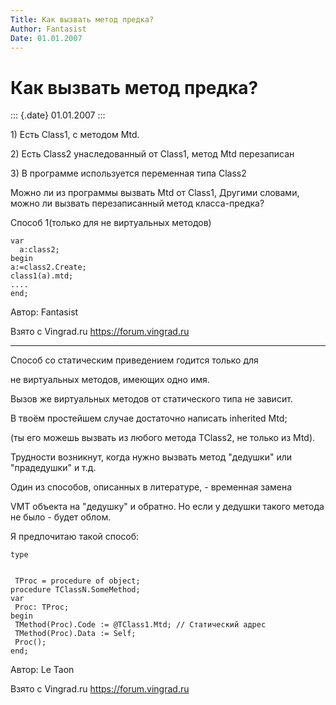```yaml
---
Title: Как вызвать метод предка?
Author: Fantasist
Date: 01.01.2007
---
```



Как вызвать метод предка?
=========================

::: {.date}
01.01.2007
:::

1\) Есть Class1, с методом Mtd.

2\) Есть Class2 унаследованный от Class1, метод Mtd перезаписан

3\) В программе используется переменная типа Class2

Можно ли из программы вызвать Mtd от Class1, Другими словами, можно ли
вызвать перезаписанный метод класса-предка?

Способ 1(только для не виртуальных методов)

    var
      a:class2;
    begin
    a:=class2.Create;
    class1(a).mtd;
    ....
    end;

Автор: Fantasist

Взято с Vingrad.ru <https://forum.vingrad.ru>

------------------------------------------------------------------------

Способ со статическим приведением годится только для

не виртуальных методов, имеющих одно имя.

Вызов же виртуальных методов от статического типа не зависит.

В твоём простейшем случае достаточно написать inherited Mtd;

(ты его можешь вызвать из любого метода TClass2, не только из Mtd).

Трудности возникнут, когда нужно вызвать метод \"дедушки\" или
\"прадедушки\" и т.д.

Один из способов, описанных в литературе, - временная замена

VMT объекта на \"дедушку\" и обратно. Но если у дедушки такого метода не
было - будет облом.

Я предпочитаю такой способ:

    type

     
     TProc = procedure of object;
    procedure TClassN.SomeMethod;
    var
     Proc: TProc;
    begin
     TMethod(Proc).Code := @TClass1.Mtd; // Статический адрес
     TMethod(Proc).Data := Self;
     Proc();
    end;

Автор: Le Taon

Взято с Vingrad.ru <https://forum.vingrad.ru>
